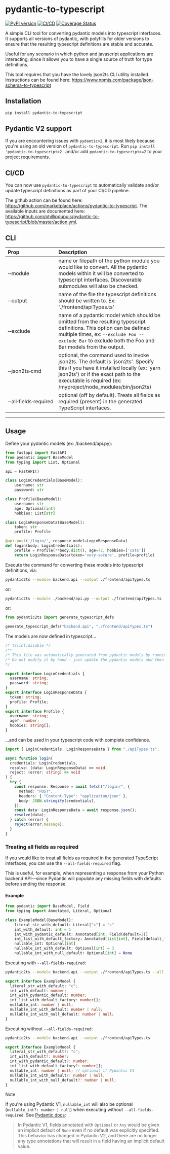 # pydantic-to-typescript

[![PyPI version](https://badge.fury.io/py/pydantic-to-typescript.svg)](https://badge.fury.io/py/pydantic-to-typescript)
[![CI/CD](https://github.com/phillipdupuis/pydantic-to-typescript/actions/workflows/cicd.yml/badge.svg)](https://github.com/phillipdupuis/pydantic-to-typescript/actions/workflows/cicd.yml)
[![Coverage Status](https://coveralls.io/repos/github/phillipdupuis/pydantic-to-typescript/badge.svg?branch=master)](https://coveralls.io/github/phillipdupuis/pydantic-to-typescript?branch=master)

A simple CLI tool for converting pydantic models into typescript interfaces.
It supports all versions of pydantic, with polyfills for older versions to ensure that the resulting typescript definitions are stable and accurate.

Useful for any scenario in which python and javascript applications are interacting, since it allows you to have a single source of truth for type definitions.

This tool requires that you have the lovely json2ts CLI utility installed.
Instructions can be found here: https://www.npmjs.com/package/json-schema-to-typescript

## Installation

```bash
pip install pydantic-to-typescript
```

## Pydantic V2 support

If you are encountering issues with `pydantic>2`, it is most likely because you're using an old version of `pydantic-to-typescript`.
Run `pip install 'pydantic-to-typescript>2'` and/or add `pydantic-to-typescript>=2` to your project requirements.

## CI/CD

You can now use `pydantic-to-typescript` to automatically validate and/or update typescript definitions as part of your CI/CD pipeline.

The github action can be found here: https://github.com/marketplace/actions/pydantic-to-typescript.
The available inputs are documented here: https://github.com/phillipdupuis/pydantic-to-typescript/blob/master/action.yml.

## CLI

| Prop                                          | Description                                                                                                                                                                                                                             |
| :-------------------------------------------- | :-------------------------------------------------------------------------------------------------------------------------------------------------------------------------------------------------------------------------------------- |
| &#8209;&#8209;module                          | name or filepath of the python module you would like to convert. All the pydantic models within it will be converted to typescript interfaces. Discoverable submodules will also be checked.                                            |
| &#8209;&#8209;output                          | name of the file the typescript definitions should be written to. Ex: './frontend/apiTypes.ts'                                                                                                                                          |
| &#8209;&#8209;exclude                         | name of a pydantic model which should be omitted from the resulting typescript definitions. This option can be defined multiple times, ex: `--exclude Foo --exclude Bar` to exclude both the Foo and Bar models from the output.        |
| &#8209;&#8209;json2ts&#8209;cmd               | optional, the command used to invoke json2ts. The default is 'json2ts'. Specify this if you have it installed locally (ex: 'yarn json2ts') or if the exact path to the executable is required (ex: /myproject/node_modules/bin/json2ts) |
| &#8209;&#8209;all&#8209;fields&#8209;required | optional (off by default). Treats all fields as required (present) in the generated TypeScript interfaces.                                                                                                                              |

---

## Usage

Define your pydantic models (ex: /backend/api.py):

```python
from fastapi import FastAPI
from pydantic import BaseModel
from typing import List, Optional

api = FastAPI()

class LoginCredentials(BaseModel):
    username: str
    password: str

class Profile(BaseModel):
    username: str
    age: Optional[int]
    hobbies: List[str]

class LoginResponseData(BaseModel):
    token: str
    profile: Profile

@api.post('/login/', response_model=LoginResponseData)
def login(body: LoginCredentials):
    profile = Profile(**body.dict(), age=72, hobbies=['cats'])
    return LoginResponseData(token='very-secure', profile=profile)
```

Execute the command for converting these models into typescript definitions, via:

```bash
pydantic2ts --module backend.api --output ./frontend/apiTypes.ts
```

or:

```bash
pydantic2ts --module ./backend/api.py --output ./frontend/apiTypes.ts
```

or:

```python
from pydantic2ts import generate_typescript_defs

generate_typescript_defs("backend.api", "./frontend/apiTypes.ts")
```

The models are now defined in typescript...

```ts
/* tslint:disable */
/**
/* This file was automatically generated from pydantic models by running pydantic2ts.
/* Do not modify it by hand - just update the pydantic models and then re-run the script
*/

export interface LoginCredentials {
  username: string;
  password: string;
}
export interface LoginResponseData {
  token: string;
  profile: Profile;
}
export interface Profile {
  username: string;
  age?: number;
  hobbies: string[];
}
```

...and can be used in your typescript code with complete confidence.

```ts
import { LoginCredentials, LoginResponseData } from "./apiTypes.ts";

async function login(
  credentials: LoginCredentials,
  resolve: (data: LoginResponseData) => void,
  reject: (error: string) => void
) {
  try {
    const response: Response = await fetch("/login/", {
      method: "POST",
      headers: { "Content-Type": "application/json" },
      body: JSON.stringify(credentials),
    });
    const data: LoginResponseData = await response.json();
    resolve(data);
  } catch (error) {
    reject(error.message);
  }
}
```

### Treating all fields as required

If you would like to treat all fields as required in the generated TypeScript interfaces, you can use the `--all-fields-required` flag.

This is useful, for example, when representing a response from your Python backend API—since Pydantic will populate any missing fields with defaults before sending the response.

#### Example

```python
from pydantic import BaseModel, Field
from typing import Annotated, Literal, Optional

class ExampleModel(BaseModel):
    literal_str_with_default: Literal["c"] = "c"
    int_with_default: int = 1
    int_with_pydantic_default: Annotated[int, Field(default=2)]
    int_list_with_default_factory: Annotated[list[int], Field(default_factory=list)]
    nullable_int: Optional[int]
    nullable_int_with_default: Optional[int] = 3
    nullable_int_with_null_default: Optional[int] = None
```

Executing with `--all-fields-required`:

```bash
pydantic2ts --module backend.api --output ./frontend/apiTypes.ts --all-fields-required
```

```ts
export interface ExampleModel {
  literal_str_with_default: "c";
  int_with_default: number;
  int_with_pydantic_default: number;
  int_list_with_default_factory: number[];
  nullable_int: number | null;
  nullable_int_with_default: number | null;
  nullable_int_with_null_default: number | null;
}
```

Executing without `--all-fields-required`:

```bash
pydantic2ts --module backend.api --output ./frontend/apiTypes.ts
```

```ts
export interface ExampleModel {
  literal_str_with_default?: "c";
  int_with_default?: number;
  int_with_pydantic_default?: number;
  int_list_with_default_factory?: number[];
  nullable_int: number | null; // optional if Pydantic V1
  nullable_int_with_default?: number | null;
  nullable_int_with_null_default?: number | null;
}
```

> [!NOTE]
> If you're using Pydantic V1, `nullable_int` will also be optional (`nullable_int?: number | null`) when executing without `--all-fields-required`. See [Pydantic docs](https://docs.pydantic.dev/2.10/concepts/models/#required-fields):
> > In Pydantic V1, fields annotated with `Optional` or `Any` would be given an implicit default of `None` even if no default was explicitly specified. This behavior has changed in Pydantic V2, and there are no longer any type annotations that will result in a field having an implicit default value.
